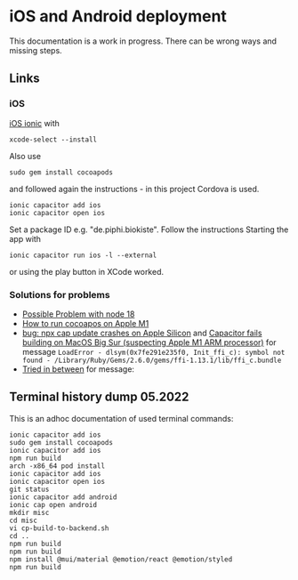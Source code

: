 # iOS and Android deployment
This documentation is a work in progress. There can be wrong ways and missing steps.
## Links
### iOS
[iOS ionic](https://ionicframework.com/docs/developing/ios) with
```
xcode-select --install
```
Also use
```
sudo gem install cocoapods
```
and followed again the instructions - in this project Cordova is used.
```
ionic capacitor add ios
ionic capacitor open ios
```
Set a package ID e.g. "de.piphi.biokiste". Follow the instructions
Starting the app with
```
ionic capacitor run ios -l --external
```
or using the play button in XCode worked.
### Solutions for problems
- [Possible Problem with node 18](https://github.com/ionic-team/ionic-cli/issues/4839)
- [How to run cocoapos on Apple M1](https://stackoverflow.com/questions/64901180/how-to-run-cocoapods-on-apple-silicon-m1/64901980#64901980)
- [bug: npx cap update crashes on Apple Silicon](https://github.com/ionic-team/capacitor/issues/4876#issuecomment-890914265) and [Capacitor fails building on MacOS Big Sur (suspecting Apple M1 ARM processor)](https://github.com/ionic-team/capacitor/issues/3897#issuecomment-1003215909) for message
``LoadError - dlsym(0x7fe291e235f0, Init_ffi_c): symbol not found - /Library/Ruby/Gems/2.6.0/gems/ffi-1.13.1/lib/ffi_c.bundle``
- [Tried in between](https://stackoverflow.com/questions/64901180/how-to-run-cocoapods-on-apple-silicon-m1/64901980#64901980) for message:
## Terminal history dump 05.2022
This is an adhoc documentation of used terminal commands:
```
ionic capacitor add ios
sudo gem install cocoapods
ionic capacitor add ios
npm run build
arch -x86_64 pod install
ionic capacitor add ios
ionic capacitor open ios
git status
ionic capacitor add android
ionic cap open android
mkdir misc
cd misc
vi cp-build-to-backend.sh
cd ..
npm run build
npm run build
npm install @mui/material @emotion/react @emotion/styled
npm run build

```
